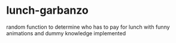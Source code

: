 # lunch-garbanzo
random function to determine who has to pay for lunch with funny animations and dummy knowledge implemented
